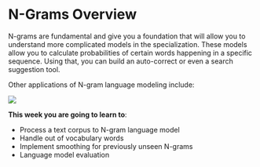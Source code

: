 # N-Grams Overview

N-grams are fundamental and give you a foundation that will allow you to understand more complicated models in the specialization. These models allow you to calculate probabilities of certain words happening in a specific sequence. Using that, you can build an auto-correct or even a search suggestion tool. 

Other applications of N-gram language modeling include: 

![](zDjHy5m9Qgm4x8uZvSIJIQ_37867389d7404a30a52e860b1c7b3cfd_Screen-Shot-2021-03-18-at-1.48.10-PM.png)

**This week you are going to learn to**:
* Process a text corpus to N-gram language model
* Handle out of vocabulary words
* Implement smoothing for previously unseen N-grams
* Language model evaluation
